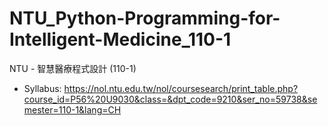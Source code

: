 # NTU_Python-Programming-for-Intelligent-Medicine_110-1
NTU - 智慧醫療程式設計 (110-1)

* Syllabus: 
https://nol.ntu.edu.tw/nol/coursesearch/print_table.php?course_id=P56%20U9030&class=&dpt_code=9210&ser_no=59738&semester=110-1&lang=CH
